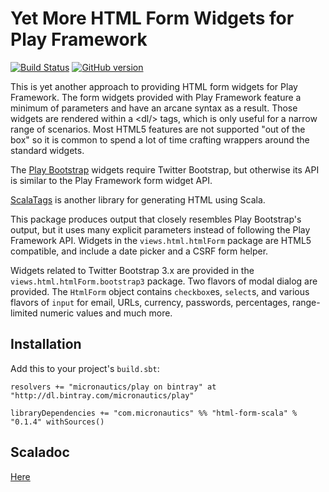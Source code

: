 # Yet More HTML Form Widgets for Play Framework

[![Build Status](https://travis-ci.org/mslinn/html-form-scala.svg?branch=master)](https://travis-ci.org/mslinn/html-form-scala)
[![GitHub version](https://badge.fury.io/gh/mslinn%2Fhtml-form-scala.svg)](https://badge.fury.io/gh/mslinn%2Fhtml-form-scala)

This is yet another approach to providing HTML form widgets for Play Framework.
The form widgets provided with Play Framework feature a minimum of parameters and have an arcane syntax as a result.
Those widgets are rendered within a &lt;dl/&gt; tags, which is only useful for a narrow range of scenarios.
Most HTML5 features are not supported "out of the box" so it is common to spend a lot of time crafting wrappers around the standard widgets.

The [Play Bootstrap](https://github.com/adrianhurt/play-bootstrap) widgets require Twitter Bootstrap,
but otherwise its API is similar to the Play Framework form widget API.

[ScalaTags](http://www.lihaoyi.com/scalatags/) is another library for generating HTML using Scala.

This package produces output that closely resembles Play Bootstrap's output, 
but it uses many explicit parameters instead of following the Play Framework API.
Widgets in the `views.html.htmlForm` package are HTML5 compatible, 
and include a date picker and a CSRF form helper.

Widgets related to Twitter Bootstrap 3.x are provided in the `views.html.htmlForm.bootstrap3` package.
Two flavors of modal dialog are provided. 
The `HtmlForm` object contains `checkbox`es, `select`s, and various flavors of `input` for 
email, URLs, currency, passwords, percentages, range-limited numeric values and much more.

## Installation
Add this to your project's `build.sbt`:

    resolvers += "micronautics/play on bintray" at "http://dl.bintray.com/micronautics/play"

    libraryDependencies += "com.micronautics" %% "html-form-scala" % "0.1.4" withSources()

## Scaladoc
[Here](http://mslinn.github.io/html-form-scala/latest/api/)
